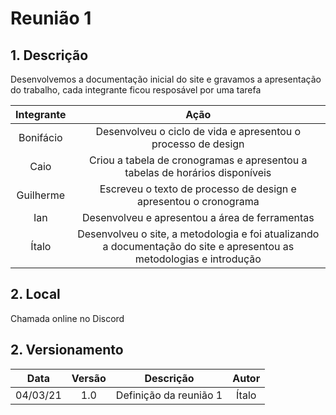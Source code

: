 # Reunião 1

## 1. Descrição

Desenvolvemos a documentação inicial do site e gravamos a apresentação do trabalho, cada integrante ficou resposável por uma tarefa

|    Integrante    |      Ação      |
| :--------: | :-------------: |
|Bonifácio | Desenvolveu o ciclo de vida e apresentou o processo de design |
|Caio | Criou a tabela de cronogramas e apresentou a tabelas de horários disponíveis|
|Guilherme | Escreveu o texto de processo de design e apresentou o cronograma |
|Ian | Desenvolveu e apresentou a área de ferramentas |
|Ítalo | Desenvolveu o site, a metodologia e foi atualizando a documentação do site e apresentou as metodologias e introdução |

## 2. Local

Chamada online no Discord

## 2. Versionamento

|    Data    | Versão |            Descrição             |      Autor      |
| :--------: | :----: | :------------------------------: | :-------------: |
|    04/03/21    | 1.0 |            Definição da reunião 1            |      Ítalo      |